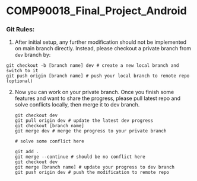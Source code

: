 # COMP90018_Final_Project_Android

### Git Rules:

1.  After initial setup, any further modification should not be implemented on main branch directly. Instead, please checkout a private branch from ```dev``` branch by:

   ```git 
   git checkout -b [branch name] dev # create a new local branch and switch to it
   git push origin [branch name] # push your local branch to remote repo (optional)
   ```
   
2. Now you can work on your private branch. Once you finish some features and want to share the progress, please pull latest repo and solve conflicts locally, then merge it to dev branch.

   ```git 
   git checkout dev
   git pull origin dev # update the latest dev progress
   git checkout [branch name]
   git merge dev # merge the progress to your private branch
   
   # solve some conflict here
   
   git add .
   git merge --continue # should be no conflict here
   git checkout dev
   git merge [branch name] # update your progress to dev branch
   git push origin dev # push the modification to remote repo
   ```





